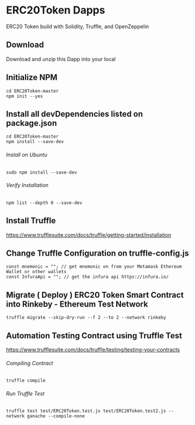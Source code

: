 # ERC20Token Dapps
ERC20 Token build with Solidity, Truffle, and OpenZeppelin


## Download 
Download and unzip this Dapp into your local


## Initialize NPM 
```
cd ERC20Token-master
npm init --yes
```


## Install all devDependencies listed on package.json
```
cd ERC20Token-master
npm install --save-dev 
```
###### Install on Ubuntu
`sudo npm install --save-dev`

###### Verify Installation 
`npm list --depth 0 --save-dev`


## Install Truffle
https://www.trufflesuite.com/docs/truffle/getting-started/installation


## Change Truffle Configuration on truffle-config.js
```
const mnemonic = ""; // get mnemonic on from your Metamask Ethereum Wallet or other wallets
const InfuraApi = ""; // get the infura api https://infura.io/
```


## Migrate ( Deploy ) ERC20 Token Smart Contract into Rinkeby - Ethereum Test Network 
`truffle migrate --skip-dry-run --f 2 --to 2 --network rinkeby`



## Automation Testing Contract using Truffle Test
https://www.trufflesuite.com/docs/truffle/testing/testing-your-contracts

###### Compiling Contract 
`truffle compile` 

###### Run Truffle Test
`truffle test test/ERC20Token.test.js test/ERC20Token.test2.js --network ganache --compile-none`